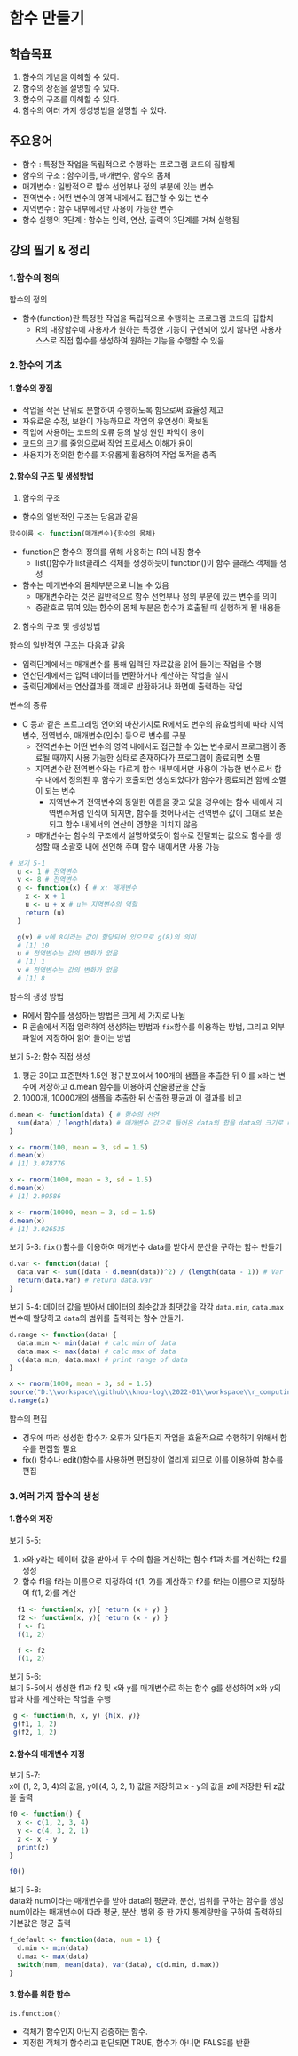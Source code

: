 # 함수 만들기

## 학습목표
1. 함수의 개념을 이해할 수 있다.
2. 함수의 장점을 설명할 수 있다.
3. 함수의 구조를 이해할 수 있다.
4. 함수의 여러 가지 생성방법을 설명할 수 있다.

## 주요용어
- 함수 : 특정한 작업을 독립적으로 수행하는 프로그램 코드의 집합체
- 함수의 구조 : 함수이름, 매개변수, 함수의 몸체
- 매개변수 : 일반적으로 함수 선언부나 정의 부분에 있는 변수
- 전역변수 : 어떤 변수의 영역 내에서도 접근할 수 있는 변수
- 지역변수 : 함수 내부에서만 사용이 가능한 변수
- 함수 실행의 3단계 : 함수는 입력, 연산, 출력의 3단계를 거쳐 실행됨

## 강의 필기 & 정리

### 1.함수의 정의

함수의 정의
- 함수(function)란 특정한 작업을 독립적으로 수행하는 프로그램 코드의 집합체
  - R의 내장함수에 사용자가 원하는 특정한 기능이 구현되어 있지 않다면 사용자 스스로 직접 함수를 생성하여 원하는 기능을 수행할 수 있음

### 2.함수의 기초

#### 1.함수의 장점

- 작업을 작은 단위로 분할하여 수행하도록 함으로써 효율성 제고
- 자유로운 수정, 보완이 가능하므로 작업의 유연성이 확보됨
- 작업에 사용하는 코드의 오류 등의 발생 원인 파악이 용이
- 코드의 크기를 줄임으로써 작업 프로세스 이해가 용이
- 사용자가 정의한 함수를 자유롭게 활용하여 작업 목적을 충족

#### 2.함수의 구조 및 생성방법

1. 함수의 구조

- 함수의 일반적인 구조는 담음과 같음
```R
함수이름 <- function(매개변수){함수의 몸체}
```
- function은 함수의 정의를 위해 사용하는 R의 내장 함수
  - list()함수가 list클래스 객체를 생성하듯이 function()이 함수 클래스 객체를 생성
- 함수는 매개변수와 몸체부분으로 나눌 수 있음
  - 매개변수라는 것은 일반적으로 함수 선언부나 정의 부분에 있는 변수를 의미
  - 중괄호로 묶여 있는 함수의 몸체 부분은 함수가 호출될 때 실행하게 될 내용들

2. 함수의 구조 및 생성방법

함수의 일반적인 구조는 다음과 같음
  - 입력단계에서는 매개변수를 통해 입력된 자료값을 읽어 들이는 작업을 수행
  - 연산단계에서는 입력 데이터를 변환하거나 계산하는 작업을 실시
  - 출력단계에서는 연산결과를 객체로 반환하거나 화면에 출력하는 작업

변수의 종류
  - C 등과 같은 프로그래밍 언어와 마찬가지로 R에서도 변수의 유효범위에 따라 지역변수, 전역변수, 매개변수(인수) 등으로 변수를 구분
    - 전역변수는 어떤 변수의 영역 내에서도 접근할 수 있는 변수로서 프로그램이 종료될 때까지 사용 가능한 상태로 존재하다가 프로그램이 종료되면 소멸
    - 지역변수란 전역변수와는 다르게 함수 내부에서만 사용이 가능한 변수로서 함수 내에서 정의된 후 함수가 호출되면 생성되었다가 함수가 종료되면 함께 소멸이 되는 변수
      - 지역변수가 전역변수와 동일한 이름을 갖고 있을 경우에는 함수 내에서 지역변수처럼 인식이 되지만, 함수를 벗어나서는 전역변수 값이 그대로 보존되고 함수 내에서의 연산이 영향을 미치지 않음
    - 매개변수는 함수의 구조에서 설명하였듯이 함수로 전달되는 값으로 함수를 생성할 때 소괄호 내에 선언해 주며 함수 내에서만 사용 가능

```r
# 보기 5-1
  u <- 1 # 전역변수
  v <- 8 # 전역변수
  g <- function(x) { # x: 매개변수
    x <- x + 1
    u <- u + x # u는 지역변수의 역할
    return (u)
  }

  g(v) # v에 8이라는 값이 할당되어 있으므로 g(8)의 의미
  # [1] 10
  u # 전역변수는 값의 변화가 없음
  # [1] 1
  v # 전역변수는 값의 변화가 없음
  # [1] 8
```

함수의 생성 방법
  - R에서 함수를 생성하는 방법은 크게 세 가지로 나뉨
  - R 콘솔에서 직접 입력하여 생성하는 방법과 `fix`함수를 이용하는 방법, 그리고 외부파일에 저장하여 읽어 들이는 방법

보기 5-2: 함수 직접 생성
  1. 평균 3이고 표준편차 1.5인 정규분포에서 100개의 샘플을 추출한 뒤 이를 x라는 변수에 저장하고 d.mean 함수를 이용하여 산술평균을 산출
  2. 1000개, 10000개의 샘플을 추출한 뒤 산출한 평균과 이 결과를 비교
  ```r
  d.mean <- function(data) { # 함수의 선언
    sum(data) / length(data) # 매개변수 값으로 들어온 data의 합을 data의 크기로 나누기
  }

  x <- rnorm(100, mean = 3, sd = 1.5)
  d.mean(x)
  # [1] 3.078776

  x <- rnorm(1000, mean = 3, sd = 1.5)
  d.mean(x)
  # [1] 2.99586

  x <- rnorm(10000, mean = 3, sd = 1.5)
  d.mean(x)
  # [1] 3.026535
  ```

보기 5-3: `fix()`함수를 이용하여 매개변수 data를 받아서 분산을 구하는 함수 만들기

```R
d.var <- function(data) {
  data.var <- sum((data - d.mean(data))^2) / (length(data - 1)) # Var
  return(data.var) # return data.var
}
```

보기 5-4: 데이터 값을 받아서 데이터의 최솟값과 최댓값을 각각 `data.min`, `data.max` 변수에 할당하고 `data`의 범위를 출력하는 함수 만들기.

```R
d.range <- function(data) {
  data.min <- min(data) # calc min of data
  data.max <- max(data) # calc max of data
  c(data.min, data.max) # print range of data
}
```

```R
x <- rnorm(1000, mean = 3, sd = 1.5)
source("D:\\workspace\\github\\knou-log\\2022-01\\workspace\\r_computing\\08\\5-4.txt")
d.range(x)
```

함수의 편집
- 경우에 따라 생성한 함수가 오류가 있다든지 작업을 효율적으로 수행하기 위해서 함수를 편집할 필요
- fix() 함수나 edit()함수를 사용하면 편집창이 열리게 되므로 이를 이용하여 함수를 편집

### 3.여러 가지 함수의 생성

#### 1.함수의 저장

보기 5-5: 
  1) x와 y라는 데이터 값을 받아서 두 수의 합을 계산하는 함수 f1과 차를 계산하는 f2를 생성
  2) 함수 f1을 f라는 이름으로 지정하여 f(1, 2)를 계산하고 f2를 f라는 이름으로 지정하여 f(1, 2)를 계산

```R
  f1 <- function(x, y){ return (x + y) }
  f2 <- function(x, y){ return (x - y) }
  f <- f1
  f(1, 2)

  f <- f2
  f(1, 2)
```
보기 5-6:  
보기 5-5에서 생성한 f1과 f2 및 x와 y를 매개변수로 하는 함수 g를 생성하여 x와 y의 합과 차를 계산하는 작업을 수행

```R
 g <- function(h, x, y) {h(x, y)}
 g(f1, 1, 2)
 g(f2, 1, 2)
```
#### 2.함수의 매개변수 지정
보기 5-7:  
x에 (1, 2, 3, 4)의 값을, y에(4, 3, 2, 1) 값을 저장하고 x - y의 값을 z에 저장한 뒤 z값을 출력

```R
f0 <- function() {
  x <- c(1, 2, 3, 4)
  y <- c(4, 3, 2, 1)
  z <- x - y
  print(z)
}

f0()
```

보기 5-8:  
data와 num이라는 매개변수를 받아 data의 평균과, 분산, 범위를 구하는 함수를 생성  
num이라는 매개변수에 따라 평균, 분산, 범위 중 한 가지 통계량만을 구하여 출력하되 기본값은 평균 출력

```R
f_default <- function(data, num = 1) {
  d.min <- min(data)
  d.max <- max(data)
  switch(num, mean(data), var(data), c(d.min, d.max)) 
}
```

#### 3.함수를 위한 함수
`is.function()`
- 객체가 함수인지 아닌지 검증하는 함수.
- 지정한 객체가 함수라고 판단되면 TRUE, 함수가 아니면 FALSE를 반환